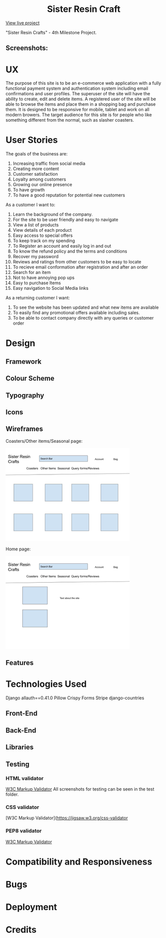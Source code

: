 <h1 align="center">Sister Resin Craft</h1>

[View live project]()

"Sister Resin Crafts" -  4th  Milestone Project.



<h2>Screenshots:</h2>


# UX
The purpose of this site is to be an e-commerce web application with a fully functional payment system
and authentication system including email confirmations and user profiles. The superuser of the site will have the ability to create, edit and delete items. A registered user of the site will be able to browse the items and place them in a shopping bag and purchase them.
It is designed to be responsive for mobile, tablet and work on all modern browers.
The target audience for this site is for people who like something different from the normal, such as slasher coasters.

# User Stories
The goals of the business are:
1.  Increasing traffic from social media
2.  Creating more content
3.  Customer satisfaction
4.  Loyalty among customers
5.  Growing our online presence
6.  To have growth
7.  To have a good reputation for potential new customers


As a customer I want to:
1.   Learn the background of the company.
2.   For the site to be user friendly and easy to navigate
3.   View a list of products
4.   View details of each product
5.   Easy access to special offers
6.   To keep track on my spending
7.   To Register an account and easily log in and out
8.   To know the refund policy and the terms and conditions
9.   Recover my password
10.  Reviews and ratings from other customers to be easy to locate
11.  To recieve email conformation after registration and after an order
12.  Search for an item
13.  Not to have annoying pop ups
14.  Easy to purchase Items
15.  Easy navigation to Social Media links


As a returning customer I want:
1.  To see the website has been updated and what new items are available
2.  To easily find any promotional offers available including sales.
3.  To be able to contact company directly with any queries or customer order




# Design

## Framework

## Colour Scheme

## Typography

## Icons

## Wireframes

Coasters/Other items/Seasonal page: 

<img src="wireframes/coasterspage.jpg" width="400px">

Home page:

<img src="wireframes/homepage.jpg" width="400px">

## Features


# Technologies Used
Django
allauth==0.41.0 
Pillow
Crispy Forms
Stripe
django-countries

## Front-End


## Back-End

## Libraries


## Testing


### HTML validator
[W3C Markup Validator](https://validator.w3.org/)
All screenshots for testing can be seen in the test folder.



### CSS validator
[W3C Markup Validator](https://jigsaw.w3.org/css-validator


### PEP8 validator
[W3C Markup Validator](https://www.pythonchecker.com/)


# Compatibility and Responsiveness

# Bugs

# Deployment


# Credits

